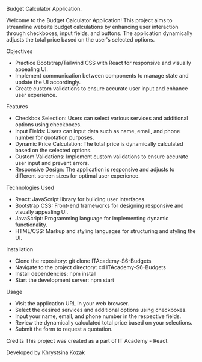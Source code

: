 Budget Calculator Application.

Welcome to the Budget Calculator Application! This project aims to streamline website budget calculations by enhancing user interaction through checkboxes, input fields, and buttons. The application dynamically adjusts the total price based on the user's selected options.

Objectives
- Practice Bootstrap/Tailwind CSS with React for responsive and visually appealing UI.
- Implement communication between components to manage state and update the UI accordingly.
- Create custom validations to ensure accurate user input and enhance user experience.

Features
- Checkbox Selection: Users can select various services and additional options using checkboxes.
- Input Fields: Users can input data such as name, email, and phone number for quotation purposes.
- Dynamic Price Calculation: The total price is dynamically calculated based on the selected options.
- Custom Validations: Implement custom validations to ensure accurate user input and prevent errors.
- Responsive Design: The application is responsive and adjusts to different screen sizes for optimal user experience.

Technologies Used
- React: JavaScript library for building user interfaces.
- Bootstrap CSS: Front-end frameworks for designing responsive and visually appealing UI.
- JavaScript: Programming language for implementing dynamic functionality.
- HTML/CSS: Markup and styling languages for structuring and styling the UI.
  
Installation
- Clone the repository: git clone ITAcademy-S6-Budgets
- Navigate to the project directory: cd ITAcademy-S6-Budgets
- Install dependencies: npm install
- Start the development server: npm start

Usage
- Visit the application URL in your web browser.
- Select the desired services and additional options using checkboxes.
- Input your name, email, and phone number in the respective fields.
- Review the dynamically calculated total price based on your selections.
- Submit the form to request a quotation.
  
Credits
This project was created as a part of IT Academy - React.

Developed by Khrystsina Kozak
